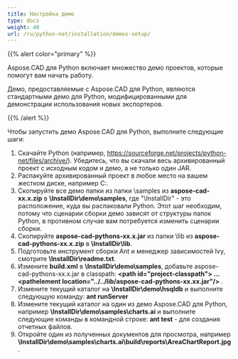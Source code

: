 ```yaml
---
title: Настройка демо
type: docs
weight: 40
url: /ru/python-net/installation/demos-setup/
---
```


{{% alert color="primary" %}}

Aspose.CAD для Python включает множество демо проектов, которые помогут вам начать работу.

Демо, предоставляемые с Aspose.CAD для Python, являются стандартными демо для Python, модифицированными для демонстрации использования новых экспортеров.

{{% /alert %}}

Чтобы запустить демо Aspose.CAD для Python, выполните следующие шаги:

1. Скачайте Python (например, https://sourceforge.net/projects/python-net/files/archive/). Убедитесь, что вы скачали весь архивированный проект с исходным кодом и демо, а не только один JAR.
1. Распакуйте архивированный проект в любое место на вашем жестком диске, например C:\.
1. Скопируйте все демо папки из папки \samples из **aspose-cad-xx.x.zip** в **\InstallDir\demo\samples**, где "\InstallDir" - это расположение, куда вы распаковали Python. Этот шаг необходим, потому что сценарии сборки демо зависят от структуры папок Python, в противном случае вам потребуется изменить сценарии сборки.
1. Скопируйте **aspose-cad-pythons-xx.x.jar** из папки \lib из **aspose-cad-pythons-xx.x.zip** в **\InstallDir\lib**.
1. Подготовьте инструмент сборки Ant и менеджер зависимостей Ivy, смотрите **\InstallDir\readme.txt**.
1. Измените **build.xml** в **\InstallDir\demo\samples**, добавьте aspose-cad-pythons-xx.x.jar в classpath:
   **\<path id="project-classpath"> ... \<pathelement location="../../lib/aspose-cad-pythons-xx.xx.jar"/> </path>**.
1. Измените текущий каталог на **\InstallDir\demo\hsqldb** и выполните следующую команду:
   **ant runServer**
1. Измените текущий каталог на один из демо Aspose.CAD для Python, например **\InstallDir\demo\samples\charts.ai** и выполните следующие команды в командной строке:
   **ant test** - для создания отчетных файлов.
1. Откройте один из полученных документов для просмотра, например **\InstallDir\demo\samples\charts.ai\build\reports\AreaChartReport.jpg**.
